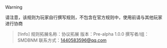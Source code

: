 > [!Warning]
> 请注意，该规则为玩家自行撰写规则，不包含在官方规则中，使用前请与其他玩家进行协商

>[!info]
>规则拓展名称：协议拓展
>版本：Pre-alpha 1.0.0
>撰写者/组：SMDBNM
>联系方式：1440583596@qq.com







